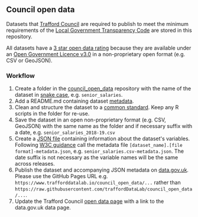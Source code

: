 ## Council open data

Datasets that [Trafford Council](https://www.trafford.gov.uk) are required to publish to meet the minimum requirements of the [Local Government Transparency Code](https://www.gov.uk/government/publications/local-government-transparency-code-2015) are stored in this repository. 

All datasets have a [3 star open data rating](https://5stardata.info/en/) because they are available under an [Open Government Licence v3.0](http://www.nationalarchives.gov.uk/doc/open-government-licence/version/3/) in a non-proprietary open format (e.g. CSV or GeoJSON).

### Workflow

1. Create a folder in the [council_open_data](https://github.com/traffordDataLab/council_open_data) repository with the name of the dataset in [snake case](https://en.wikipedia.org/wiki/Snake_case), e.g. `senior_salaries`.
2. Add a README.md containing dataset [metadata](metadata.md).
3. Clean and structure the dataset to a [common standard](schema.md). Keep any R scripts in the folder for re-use.
4. Save the dataset in an open non-proprietary format (e.g. CSV, GeoJSON) with the same name as the folder and if necessary suffix with a date, e.g. `senior_salaries_2018-19.csv`
5. Create a [JSON file](-metadata.json) containing information about the dataset's variables. Following [W3C guidance](https://www.w3.org/TR/tabular-data-primer/#metadata) call the metadata file `[dataset_name].[file format]-metadata.json`, e.g. `senior_salaries.csv-metadata.json`. The date suffix is not necessary as the variable names will be the same across releases.
6. Publish the dataset and accompanying JSON metadata on [data.gov.uk](https://data.gov.uk). Please use the GitHub Pages URL e.g. `https://www.trafforddatalab.io/council_open_data/...` rather than `https://raw.githubusercontent.com/traffordDataLab/council_open_data/...`.
7. Update the Trafford Council [open data page](https://www.trafford.gov.uk/about-your-council/data-protection/open-data) with a link to the data.gov.uk data page.
